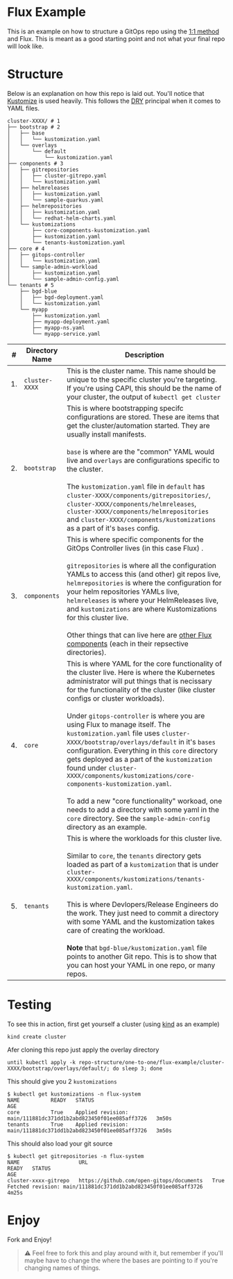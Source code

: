# Flux Example

This is an example on how to structure a GitOps repo using the [1:1
method](../) and Flux. This is meant as a good starting point and
not what your final repo will look like.

# Structure

Below is an explanation on how this repo is laid out. You'll notice
that [Kustomize](https://kustomize.io/) is used heavily. This follows the
[DRY](https://en.wikipedia.org/wiki/Don%27t_repeat_yourself) principal
when it comes to YAML files.

```shell
cluster-XXXX/ # 1
├── bootstrap # 2
│   ├── base
│   │   └── kustomization.yaml
│   └── overlays
│       └── default
│           └── kustomization.yaml
├── components # 3
│   ├── gitrepositories
│   │   ├── cluster-gitrepo.yaml
│   │   └── kustomization.yaml
│   ├── helmreleases
│   │   ├── kustomization.yaml
│   │   └── sample-quarkus.yaml
│   ├── helmrepositories
│   │   ├── kustomization.yaml
│   │   └── redhat-helm-charts.yaml
│   └── kustomizations
│       ├── core-components-kustomization.yaml
│       ├── kustomization.yaml
│       └── tenants-kustomization.yaml
├── core # 4
│   ├── gitops-controller
│   │   └── kustomization.yaml
│   └── sample-admin-workload
│       ├── kustomization.yaml
│       └── sample-admin-config.yaml
└── tenants # 5
    ├── bgd-blue
    │   ├── bgd-deployment.yaml
    │   └── kustomization.yaml
    └── myapp
        ├── kustomization.yaml
        ├── myapp-deployment.yaml
        ├── myapp-ns.yaml
        └── myapp-service.yaml
```

|#|Directory Name|Description|
|---|----------------|-----------------|
| 1. |`cluster-XXXX`| This is the cluster name. This name should be unique to the specific cluster you're targeting. If you're using CAPI, this should be the name of your cluster, the output of `kubectl get cluster`|
| 2. | `bootstrap` | This is where bootstrapping specifc configurations are stored. These are items that get the cluster/automation started. They are usually install manifests.<br /><br />`base` is where are the "common" YAML would live and `overlays` are configurations specific to the cluster.<br /><br />The `kustomization.yaml` file in `default` has `cluster-XXXX/components/gitrepositories/`, `cluster-XXXX/components/helmreleases`, `cluster-XXXX/components/helmrepositories` and `cluster-XXXX/components/kustomizations` as a part of it's `bases` config.|
| 3. | `components` | This is where specific components for the GitOps Controller lives (in this case Flux) .<br /><br />`gitrepositories` is where all the configuration YAMLs to access this (and other) git repos live, `helmrepositories` is where the configuration for your helm repositories YAMLs live, `helmreleases` is where your HelmReleases live, and `kustomizations` are where Kustomizations for this cluster live.<br /><br />Other things that can live here are [other Flux components](https://fluxcd.io/docs/components/) (each in their repsective directories).|
| 4. | `core` | This is where YAML for the core functionality of the cluster live. Here is where the Kubernetes administrator will put things that is necissary for the functionality of the cluster (like cluster configs or cluster workloads).<br /><br />Under `gitops-controller` is where you are using Flux to manage itself. The `kustomization.yaml` file uses `cluster-XXXX/bootstrap/overlays/default` in it's `bases` configuration. Everything in this `core` directory gets deployed as a part of the `kustomization` found under `cluster-XXXX/components/kustomizations/core-components-kustomization.yaml`.<br /><br />To add a new "core functionality" workoad, one needs to add a directory with some yaml in the `core` directory. See the `sample-admin-config` directory as an example.|
| 5. | `tenants` | This is where the workloads for this cluster live.<br /><br />Similar to `core`, the `tenants` directory gets loaded as part of a `kustomization` that is under `cluster-XXXX/components/kustomizations/tenants-kustomization.yaml`.<br /><br />This is where Devlopers/Release Engineers do the work. They just need to commit a directory with some YAML and the kustomization takes care of creating the workload.<br /><br /> **Note** that `bgd-blue/kustomization.yaml` file points to another Git repo. This is to show that you can host your YAML in one repo, or many repos.|

# Testing

To see this in action, first get yourself a cluster (using [kind](kind.sigs.k8s.io/) as an example)

```shell
kind create cluster
```

Afer cloning this repo just apply the overlay directory

```shell
until kubectl apply -k repo-structure/one-to-one/flux-example/cluster-XXXX/bootstrap/overlays/default/; do sleep 3; done
```

This should give you 2 `kustomizations`

```shell
$ kubectl get kustomizations -n flux-system 
NAME          READY   STATUS                                                            AGE
core          True    Applied revision: main/111881dc371dd1b2abd823450f01ee085aff3726   3m50s
tenants       True    Applied revision: main/111881dc371dd1b2abd823450f01ee085aff3726   3m50s
```

This should also load your git source

```shell
$ kubectl get gitrepositories -n flux-system
NAME                   URL                                                               READY   STATUS                                                            AGE
cluster-xxxx-gitrepo   https://github.com/open-gitops/documents   True    Fetched revision: main/111881dc371dd1b2abd823450f01ee085aff3726   4m25s
```


# Enjoy

Fork and Enjoy!

> :warning: Feel free to fork this and play around with it, but remember if you'll maybe have to change the where the bases are pointing to if you're changing names of things.
